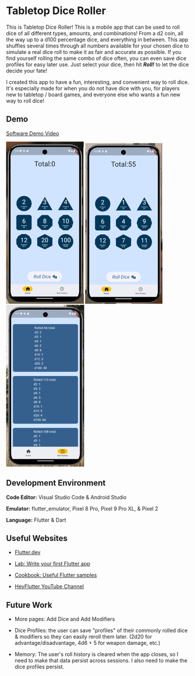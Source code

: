 # Tabletop Dice Roller

This is Tabletop Dice Roller! This is a mobile app that can be used to roll dice of all different types, amounts, and combinations! From a d2 coin, all the way up to a d100 percentage dice, and everything in between. This app shuffles several times through all numbers available for your chosen dice to simulate a real dice roll to make it as fair and accurate as possible. If you find yourself rolling the same combo of dice often, you can even save dice profiles for easy later use. Just select your dice, then hit **_Roll!_** to let the dice decide your fate!

I created this app to have a fun, interesting, and convenient way to roll dice. It's especially made for when you do not have dice with you, for players new to tabletop / board games, and everyone else who wants a fun new way to roll dice!

## Demo

[Software Demo Video](https://www.youtube.com/watch?v=xs5vAZwehr0)

![Rolling Dice Image One](/wireframes/main_app_demo-1.png)
![Rolling Dice Image Two](/wireframes/main_app_demo-2.png)
![Dice Roll History](/wireframes/main_app_demo-3.png)

## Development Environment

**Code Editor:** Visual Studio Code & Android Studio

**Emulator:** flutter_emulator, Pixel 8 Pro, Pixel 9 Pro XL, & Pixel 2

**Language:** Flutter & Dart

## Useful Websites

- [Flutter.dev](https://docs.flutter.dev/)

- [Lab: Write your first Flutter app](https://docs.flutter.dev/get-started/codelab)

- [Cookbook: Useful Flutter samples](https://docs.flutter.dev/cookbook)

- [HeyFlutter YouTube Channel](https://www.youtube.com/@HeyFlutter)

## Future Work

- More pages: Add Dice and Add Modifiers

- Dice Profiles: the user can save "profiles" of their commonly rolled dice & modifiers so they can easily reroll them later. (2d20 for advantage/disadvantage, 4d6 + 5 for weapon damage, etc.)

- Memory: The user's roll history is cleared when the app closes, so I need to make that data persist across sessions. I also need to make the dice profiles persist.
